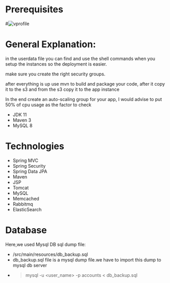 # Prerequisites
#![vprofile](https://github.com/user-attachments/assets/56a2805c-f751-4fcd-9a97-a2bd185fe94d)

# General Explanation:
in the userdata file you can find and use the shell commands when you setup the instances so the deployment is easier.

make sure you create the right security groups.

after everything is up use mvn to build and package your code, after it copy it to the s3 and from the s3 copy it to the app instance

In the end create an auto-scaling group for your app, I would advise to put 50% of cpu usage as the factor to check

- JDK 11 
- Maven 3 
- MySQL 8

# Technologies 
- Spring MVC
- Spring Security
- Spring Data JPA
- Maven
- JSP
- Tomcat
- MySQL
- Memcached
- Rabbitmq
- ElasticSearch
# Database
Here,we used Mysql DB 
sql dump file:
- /src/main/resources/db_backup.sql
- db_backup.sql file is a mysql dump file.we have to import this dump to mysql db server
- > mysql -u <user_name> -p accounts < db_backup.sql


